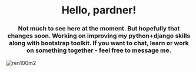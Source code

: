 <h1 align="center">Hello, pardner!</h1>
<h3 align="center">Not much to see here at the moment. But hopefully that changes soon. 
Working on improving my python+django skills along with bootstrap toolkit. 
If you want to chat, learn or work on something together - feel free to message me.
</h3>


  




<p align="left"> <img src="https://komarev.com/ghpvc/?username=ren100m2&label=Profile%20views&color=0e75b6&style=flat" alt="ren100m2" /> </p>
